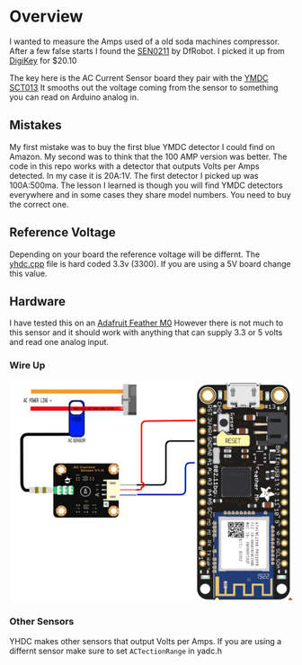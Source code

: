 # Overview

I wanted to measure the Amps used of a old soda machines compressor.  After a few
false starts I found the [SEN0211](https://wiki.dfrobot.com/Gravity_Analog_AC_Current_Sensor__SKU_SEN0211_) by DfRobot.  I picked it up from [DigiKey](https://www.digikey.com/products/en?keywords=SEN0211) for $20.10

The key here is the AC Current Sensor board they pair with the [YMDC SCT013](http://en.yhdc.com/product/SCT013-401.html)  It smooths out the voltage coming from the sensor to something you can read on Arduino analog in.

## Mistakes 

My first mistake was to buy the first blue YMDC detector I could find on Amazon.  My second was to think that the 100 AMP version was better.   The code in this repo works with a detector that outputs Volts per Amps detected.  In my case it is 20A:1V.  The first detector I picked up was 100A:500ma.  The lesson I learned is though you will find YMDC detectors everywhere and in some cases they share model numbers.  You need to buy the correct one.

## Reference Voltage

Depending on your board the reference voltage will be differnt.  The [yhdc.cpp](yhdc.cpp) file is hard coded 3.3v (3300).   If you are using a 5V board change this value.

## Hardware

I have tested this on an [Adafruit Feather M0](https://learn.adafruit.com/adafruit-feather-m0-wifi-atwinc1500/pinouts)  However there is not much to this sensor and it should work with anything that can supply 3.3 or 5 volts and read one analog input.

### Wire Up

![Adafruit Feather M0 Wire Up](amp_feather_wire_up.png)

### Other Sensors

YHDC makes other sensors that output Volts per Amps.   If you are using a differnt sensor make sure to set `ACTectionRange` in yadc.h
